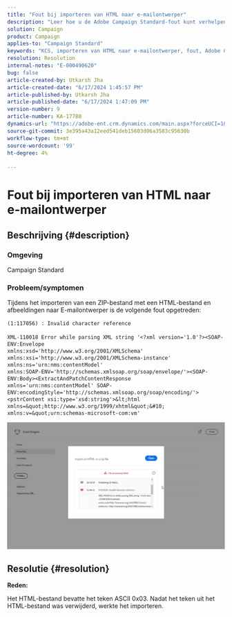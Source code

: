 ```yaml
---
title: "Fout bij importeren van HTML naar e-mailontwerper"
description: "Leer hoe u de Adobe Campaign Standard-fout kunt verhelpen bij het importeren van een ZIP-bestand met een HTML-bestand en afbeeldingen naar E-mailontwerper."
solution: Campaign
product: Campaign
applies-to: "Campaign Standard"
keywords: "KCS, importeren van HTML naar e-mailontwerper, fout, Adobe Campaign Standard"
resolution: Resolution
internal-notes: "E-000490620"
bug: false
article-created-by: Utkarsh Jha
article-created-date: "6/17/2024 1:45:57 PM"
article-published-by: Utkarsh Jha
article-published-date: "6/17/2024 1:47:09 PM"
version-number: 9
article-number: KA-17780
dynamics-url: "https://adobe-ent.crm.dynamics.com/main.aspx?forceUCI=1&pagetype=entityrecord&etn=knowledgearticle&id=a331f3eb-af2c-ef11-840a-002248084fbb"
source-git-commit: 3e395a43a12eed541deb15603d06a3583c95630b
workflow-type: tm+mt
source-wordcount: '99'
ht-degree: 4%

---
```


# Fout bij importeren van HTML naar e-mailontwerper

## Beschrijving {#description}


### <b>Omgeving</b>

Campaign Standard



### <b>Probleem/symptomen</b>

Tijdens het importeren van een ZIP-bestand met een HTML-bestand en afbeeldingen naar E-mailontwerper is de volgende fout opgetreden:


```
(1:117056) : Invalid character reference

XML-110018 Error while parsing XML string '<?xml version='1.0'?><SOAP-ENV:Envelope 
xmlns:xsd='http://www.w3.org/2001/XMLSchema' 
xmlns:xsi='http://www.w3.org/2001/XMLSchema-instance' 
xmlns:ns='urn:nms:contentModel' 
xmlns:SOAP-ENV='http://schemas.xmlsoap.org/soap/envelope/'><SOAP-ENV:Body><ExtractAndPatchContentResponse 
xmlns='urn:nms:contentModel' SOAP-ENV:encodingStyle='http://schemas.xmlsoap.org/soap/encoding/'><pstrContent xsi:type='xsd:string'>&lt;html xmlns=&quot;http://www.w3.org/1999/xhtml&quot;&#10; 
xmlns:v=&quot;urn:schemas-microsoft-com:vm'
```


![](assets/___aa31f3eb-af2c-ef11-840a-002248084fbb___.jpeg)


## Resolutie {#resolution}


<b>Reden:</b>

Het HTML-bestand bevatte het teken ASCII 0x03. Nadat het teken uit het HTML-bestand was verwijderd, werkte het importeren.
